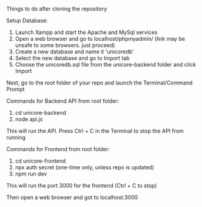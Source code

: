 Things to do after cloning the repository

Setup Database:
1. Launch Xampp and start the Apache and MySql services
2. Open a web browser and go to localhost/phpmyadmin/ (link may be unsafe to some browsers. just proceed)
3. Create a new database and name it 'unicoredb'
4. Select the new database and go to Import tab
5. Choose the unicoredb.sql file from the unicore-backend folder and click Import

Next, go to the root folder of your repo and launch the Terminal/Command Prompt

Commands for Backend API from root folder:
1. cd unicore-backend
2. node api.js

This will run the API. Press Ctrl + C in the Terminal to stop the API from running

Commands for Frontend from root folder:
1. cd unicore-frontend
2. npx auth secret (one-time only, unless repo is updated)
3. npm run dev

This will run the port 3000 for the frontend (Ctrl + C to stop)

Then open a web browser and got to localhost:3000

